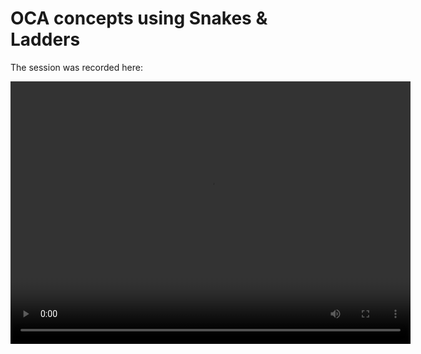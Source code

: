 # OCA concepts using Snakes & Ladders

The session was recorded here:

<video width="640" height="420" controls >  
	<source src="https://projectcodex.ams3.digitaloceanspaces.com/workshops/SnakesAndLaddersWorkshop.mp4" type="video/mp4">
</video>

